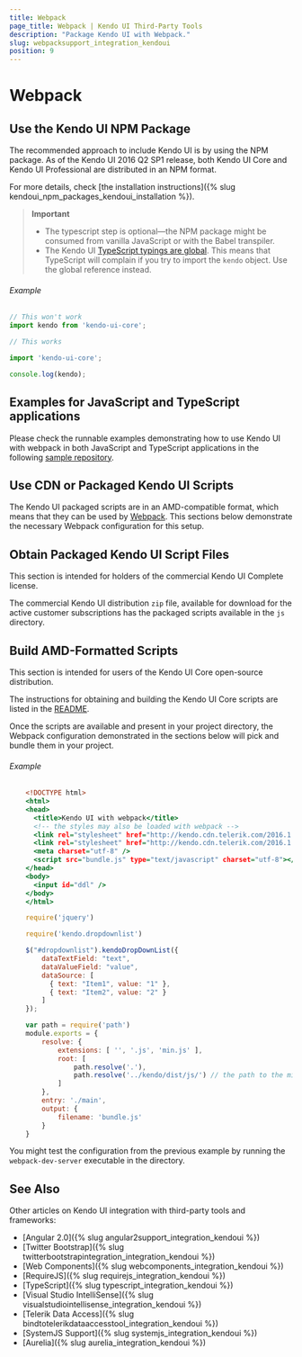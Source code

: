```yaml
---
title: Webpack
page_title: Webpack | Kendo UI Third-Party Tools
description: "Package Kendo UI with Webpack."
slug: webpacksupport_integration_kendoui
position: 9
---
```


# Webpack

## Use the Kendo UI NPM Package

The recommended approach to include Kendo UI is by using the NPM package. As of the Kendo UI 2016 Q2 SP1 release, both Kendo UI Core and Kendo UI Professional are distributed in an NPM format.

For more details, check [the installation instructions]({% slug kendoui_npm_packages_kendoui_installation %}).

> **Important**
> * The typescript step is optional&mdash;the NPM package might be consumed from vanilla JavaScript or with the Babel transpiler.
> * The Kendo UI [TypeScript typings are global](https://github.com/typings/typings/blob/master/docs/faq.md#what-are-global-dependencies). This means that TypeScript will complain if you try to import the `kendo` object. Use the global reference instead.

###### Example

```typescript
// This won't work
import kendo from 'kendo-ui-core';

// This works

import 'kendo-ui-core';

console.log(kendo);
```
## Examples for JavaScript and TypeScript applications

Please check the runnable examples demonstrating how to use Kendo UI with webpack in both JavaScript and TypeScript applications in the following [sample repository](https://github.com/telerik/kendo-ui-npm-example/tree/master/typescript-webpack).

## Use CDN or Packaged Kendo UI Scripts

The Kendo UI packaged scripts are in an AMD-compatible format, which means that they can be used by [Webpack](http://webpack.github.io). This sections below demonstrate the necessary Webpack configuration for this setup.

## Obtain Packaged Kendo UI Script Files

This section is intended for holders of the commercial Kendo UI Complete license.

The commercial Kendo UI distribution `zip` file, available for download for the active customer subscriptions has the packaged scripts available in the `js` directory.

## Build AMD-Formatted Scripts

This section is intended for users of the Kendo UI Core open-source distribution.

The instructions for obtaining and building the Kendo UI Core scripts are listed in the [README](https://github.com/telerik/kendo-ui-core#how-to-build-kendo-ui-core).

Once the scripts are available and present in your project directory, the Webpack configuration demonstrated in the sections below will pick and bundle them in your project.

###### Example

```tab-index.html
    <!DOCTYPE html>
    <html>
    <head>
      <title>Kendo UI with webpack</title>
      <!-- the styles may also be loaded with webpack -->
      <link rel="stylesheet" href="http://kendo.cdn.telerik.com/2016.1.112/styles/kendo.common.min.css">
      <link rel="stylesheet" href="http://kendo.cdn.telerik.com/2016.1.112/styles/kendo.default.min.css">
      <meta charset="utf-8" />
      <script src="bundle.js" type="text/javascript" charset="utf-8"></script>
    </head>
    <body>
      <input id="ddl" />
    </body>
    </html>
```
```tab-main.js
    require('jquery')

    require('kendo.dropdownlist')

    $("#dropdownlist").kendoDropDownList({
        dataTextField: "text",
        dataValueField: "value",
        dataSource: [
          { text: "Item1", value: "1" },
          { text: "Item2", value: "2" }
        ]
    });
```
```tab-webpack.config.js
    var path = require('path')
    module.exports = {
        resolve: {
            extensions: [ '', '.js', 'min.js' ],
            root: [
                path.resolve('.'),
                path.resolve('../kendo/dist/js/') // the path to the minified scripts
            ]
        },
        entry: './main',
        output: {
            filename: 'bundle.js'
        }
    }
```

You might test the configuration from the previous example by running the `webpack-dev-server` executable in the directory.

## See Also

Other articles on Kendo UI integration with third-party tools and frameworks:

* [Angular 2.0]({% slug angular2support_integration_kendoui %})
* [Twitter Bootstrap]({% slug twitterbootstrapintegration_integration_kendoui %})
* [Web Components]({% slug webcomponents_integration_kendoui %})
* [RequireJS]({% slug requirejs_integration_kendoui %})
* [TypeScript]({% slug typescript_integration_kendoui %})
* [Visual Studio IntelliSense]({% slug visualstudiointellisense_integration_kendoui %})
* [Telerik Data Access]({% slug bindtotelerikdataaccesstool_integration_kendoui %})
* [SystemJS Support]({% slug systemjs_integration_kendoui %})
* [Aurelia]({% slug aurelia_integration_kendoui %})

